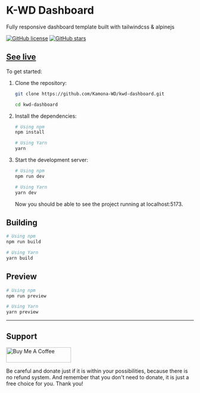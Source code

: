 # K-WD Dashboard

Fully responsive dashboard template built with tailwindcss & alpinejs

[![GitHub license](https://img.shields.io/github/license/Kamona-WD/kwd-dashboard)](https://github.com/Kamona-WD/starter-dashboard-layout/blob/main/License.md)
[![GitHub stars](https://img.shields.io/github/stars/Kamona-WD/kwd-dashboard)](https://github.com/Kamona-WD/kwd-dashboard/stargazers)

## [See live](https://kamona-wd.github.io/kwd-dashboard/)

To get started:

1. Clone the repository:

   ```bash
   git clone https://github.com/Kamona-WD/kwd-dashboard.git

   cd kwd-dashboard
   ```

2. Install the dependencies:

   ```bash
   # Using npm
   npm install

   # Using Yarn
   yarn
   ```

3. Start the development server:

   ```bash
   # Using npm
   npm run dev

   # Using Yarn
   yarn dev
   ```

   Now you should be able to see the project running at localhost:5173.

## Building

```bash
# Using npm
npm run build

# Using Yarn
yarn build
```

## Preview

```bash
# Using npm
npm run preview

# Using Yarn
yarn preview
```

---

## Support

<a href="https://www.buymeacoffee.com/ahmedkamel" target="_blank" style="display: inline-block !important;"><img src="https://cdn.buymeacoffee.com/buttons/v2/default-green.png" alt="Buy Me A Coffee" height="41" width="174"></a>

Be careful and donate just if it is within your possibilities, because there is no refund system. And remember that you don't need to donate, it is just a free choice for you. Thank you!

